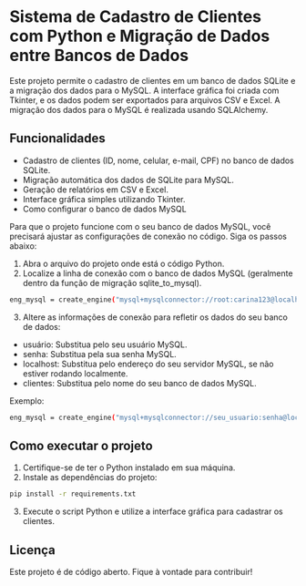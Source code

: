 # Sistema de Cadastro de Clientes com Python e Migração de Dados entre Bancos de Dados

Este projeto permite o cadastro de clientes em um banco de dados SQLite e a migração dos dados para o MySQL. A interface gráfica foi criada com Tkinter, e os dados podem ser exportados para arquivos CSV e Excel. A migração dos dados para o MySQL é realizada usando SQLAlchemy.

## Funcionalidades
* Cadastro de clientes (ID, nome, celular, e-mail, CPF) no banco de dados SQLite.
* Migração automática dos dados de SQLite para MySQL.
* Geração de relatórios em CSV e Excel.
* Interface gráfica simples utilizando Tkinter.
* Como configurar o banco de dados MySQL

Para que o projeto funcione com o seu banco de dados MySQL, você precisará ajustar as configurações de conexão no código. Siga os passos abaixo:

1. Abra o arquivo do projeto onde está o código Python.
2. Localize a linha de conexão com o banco de dados MySQL (geralmente dentro da função de migração sqlite_to_mysql).

```bash
eng_mysql = create_engine("mysql+mysqlconnector://root:carina123@localhost/clientes")
````
3. Altere as informações de conexão para refletir os dados do seu banco de dados:

* usuário: Substitua pelo seu usuário MySQL.
* senha: Substitua pela sua senha MySQL.
* localhost: Substitua pelo endereço do seu servidor MySQL, se não estiver rodando localmente.
* clientes: Substitua pelo nome do seu banco de dados MySQL.
  
Exemplo:
```bash
eng_mysql = create_engine("mysql+mysqlconnector://seu_usuario:senha@localhost/seu_banco_de_dados")
````

## Como executar o projeto
1. Certifique-se de ter o Python instalado em sua máquina.
2. Instale as dependências do projeto:
```bash
pip install -r requirements.txt
````
3. Execute o script Python e utilize a interface gráfica para cadastrar os clientes.

## Licença
Este projeto é de código aberto. Fique à vontade para contribuir!


